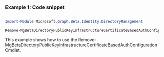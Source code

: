 ### Example 1: Code snippet

```powershell

Import-Module Microsoft.Graph.Beta.Identity.DirectoryManagement

Remove-MgBetaDirectoryPublicKeyInfrastructureCertificateBasedAuthConfiguration -CertificateBasedAuthPkiId $certificateBasedAuthPkiId

```
This example shows how to use the Remove-MgBetaDirectoryPublicKeyInfrastructureCertificateBasedAuthConfiguration Cmdlet.

